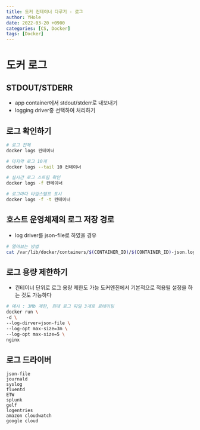 ```yaml
---
title: 도커 컨테이너 다루기 - 로그
author: YHole
date: 2022-03-20 +0900
categories: [CS, Docker]
tags: [Docker]
---
```


# 도커 로그

## STDOUT/STDERR

- app container에서 stdout/stderr로 내보내기
- logging driver중 선택하여 처리하기

## 로그 확인하기

```bash
# 로그 전체
docker logs 컨테이너

# 마지막 로그 10개
docker logs --tail 10 컨테이너

# 실시간 로그 스트림 확인
docker logs -f 컨테이너

# 로그마다 타임스탬프 표시
docker logs -f -t 컨테이너
```

## 호스트 운영체제의 로그 저장 경로

- log driver를 json-file로 하였을 경우

```bash
# 열어보는 방법
cat /var/lib/docker/containers/$(CONTAINER_ID)/$(CONTAINER_ID)-json.log
```

## 로그 용량 제한하기

- 컨테이너 단위로 로그 용량 제한도 가능
  도커엔진에서 기본적으로 적용될 설정을 하는 것도 가능하다

```bash
# 예시 : 3Mb 제한, 최대 로그 파일 3개로 로테이팅
docker run \
-d \
--log-dirver=json-file \
--log-opt max-size=3m \
--log-opt max-size=5 \
nginx
```

## 로그 드라이버

```text
json-file
journald
syslog
fluentd
ETW
splunk
gelf
logentries
amazon cloudwatch
google cloud
```
